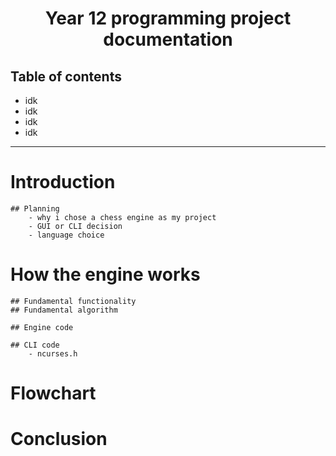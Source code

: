<h1 align="center">Year 12 programming project documentation</h1>

## Table of contents

* idk
* idk
* idk
* idk

---

# Introduction
    ## Planning
        - why i chose a chess engine as my project
        - GUI or CLI decision
        - language choice

# How the engine works
    ## Fundamental functionality
    ## Fundamental algorithm

    ## Engine code

    ## CLI code
        - ncurses.h

# Flowchart


# Conclusion

